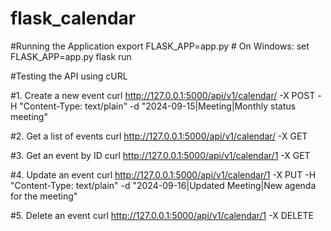 # flask_calendar
#Running the Application
export FLASK_APP=app.py  # On Windows: set FLASK_APP=app.py
flask run

#Testing the API using cURL

#1. Create a new event
curl http://127.0.0.1:5000/api/v1/calendar/ -X POST -H "Content-Type: text/plain" -d "2024-09-15|Meeting|Monthly status meeting"

#2. Get a list of events
curl http://127.0.0.1:5000/api/v1/calendar/ -X GET

#3. Get an event by ID
curl http://127.0.0.1:5000/api/v1/calendar/1 -X GET

#4. Update an event
curl http://127.0.0.1:5000/api/v1/calendar/1 -X PUT -H "Content-Type: text/plain" -d "2024-09-16|Updated Meeting|New agenda for the meeting"

#5. Delete an event
curl http://127.0.0.1:5000/api/v1/calendar/1 -X DELETE
